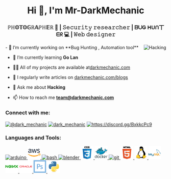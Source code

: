 <h1 align="center">Hi 👋, I'm Mr-DarkMechanic</h1>
<h3 align="center">ℙℍ𝕆𝕋𝕆𝔾ℝ𝔸ℙℍ𝔼ℝ 📸 | 𝚂𝚎𝚌𝚞𝚛𝚒𝚝𝚢 𝚛𝚎𝚜𝚎𝚊𝚛𝚌𝚑𝚎𝚛 | ᗷᑌǤ ᕼᑌᑎ丅ᗴᖇ 💻 | 𝚆𝚎𝚋 𝚍𝚎𝚜𝚒𝚐𝚗𝚎𝚛</h3>
<img align="right" alt="Hacking" whdth="400" src="https://cdn.dribbble.com/users/1304577/screenshots/4032985/kiiwik-app-_03.gif">
- 🔭 I’m currently working on **Bug Hunting , Automation tool**

- 🌱 I’m currently learning **Go Lan**

- 👨‍💻 All of my projects are available at[darkmechanic.com](https://darkmechanic.com/)

- 📝 I regularly write articles on [darkmechanic.com/blogs](darkmechanic.com/blogs)

- 💬 Ask me about **Hacking**

- 📫 How to reach me **team@darkmechanic.com**

<h3 align="left">Connect with me:</h3>
<p align="left">
<a href="https://twitter.com/@dark_mechanic" target="blank"><img align="center" src="https://raw.githubusercontent.com/rahuldkjain/github-profile-readme-generator/master/src/images/icons/Social/twitter.svg" alt="@dark_mechanic" height="30" width="40" /></a>
<a href="https://www.youtube.com/c/dark_mechanic" target="blank"><img align="center" src="https://raw.githubusercontent.com/rahuldkjain/github-profile-readme-generator/master/src/images/icons/Social/youtube.svg" alt="dark_mechanic" height="30" width="40" /></a>
<a href="https://discord.gg/https://discord.gg/BxkkcPc9" target="blank"><img align="center" src="https://raw.githubusercontent.com/rahuldkjain/github-profile-readme-generator/master/src/images/icons/Social/discord.svg" alt="https://discord.gg/BxkkcPc9" height="30" width="40" /></a>
</p>

<h3 align="left">Languages and Tools:</h3>
<p align="left"> <a href="https://www.arduino.cc/" target="_blank" rel="noreferrer"> <img src="https://cdn.worldvectorlogo.com/logos/arduino-1.svg" alt="arduino" width="40" height="40"/> </a> <a href="https://aws.amazon.com" target="_blank" rel="noreferrer"> <img src="https://raw.githubusercontent.com/devicons/devicon/master/icons/amazonwebservices/amazonwebservices-original-wordmark.svg" alt="aws" width="40" height="40"/> </a> <a href="https://www.gnu.org/software/bash/" target="_blank" rel="noreferrer"> <img src="https://www.vectorlogo.zone/logos/gnu_bash/gnu_bash-icon.svg" alt="bash" width="40" height="40"/> </a> <a href="https://www.blender.org/" target="_blank" rel="noreferrer"> <img src="https://download.blender.org/branding/community/blender_community_badge_white.svg" alt="blender" width="40" height="40"/> </a> <a href="https://www.w3schools.com/css/" target="_blank" rel="noreferrer"> <img src="https://raw.githubusercontent.com/devicons/devicon/master/icons/css3/css3-original-wordmark.svg" alt="css3" width="40" height="40"/> </a> <a href="https://www.docker.com/" target="_blank" rel="noreferrer"> <img src="https://raw.githubusercontent.com/devicons/devicon/master/icons/docker/docker-original-wordmark.svg" alt="docker" width="40" height="40"/> </a> <a href="https://git-scm.com/" target="_blank" rel="noreferrer"> <img src="https://www.vectorlogo.zone/logos/git-scm/git-scm-icon.svg" alt="git" width="40" height="40"/> </a> <a href="https://www.w3.org/html/" target="_blank" rel="noreferrer"> <img src="https://raw.githubusercontent.com/devicons/devicon/master/icons/html5/html5-original-wordmark.svg" alt="html5" width="40" height="40"/> </a> <a href="https://www.linux.org/" target="_blank" rel="noreferrer"> <img src="https://raw.githubusercontent.com/devicons/devicon/master/icons/linux/linux-original.svg" alt="linux" width="40" height="40"/> </a> <a href="https://www.mysql.com/" target="_blank" rel="noreferrer"> <img src="https://raw.githubusercontent.com/devicons/devicon/master/icons/mysql/mysql-original-wordmark.svg" alt="mysql" width="40" height="40"/> </a> <a href="https://www.nginx.com" target="_blank" rel="noreferrer"> <img src="https://raw.githubusercontent.com/devicons/devicon/master/icons/nginx/nginx-original.svg" alt="nginx" width="40" height="40"/> </a> <a href="https://www.oracle.com/" target="_blank" rel="noreferrer"> <img src="https://raw.githubusercontent.com/devicons/devicon/master/icons/oracle/oracle-original.svg" alt="oracle" width="40" height="40"/> </a> <a href="https://www.photoshop.com/en" target="_blank" rel="noreferrer"> <img src="https://raw.githubusercontent.com/devicons/devicon/master/icons/photoshop/photoshop-line.svg" alt="photoshop" width="40" height="40"/> </a> <a href="https://www.python.org" target="_blank" rel="noreferrer"> <img src="https://raw.githubusercontent.com/devicons/devicon/master/icons/python/python-original.svg" alt="python" width="40" height="40"/> </a> </p>
